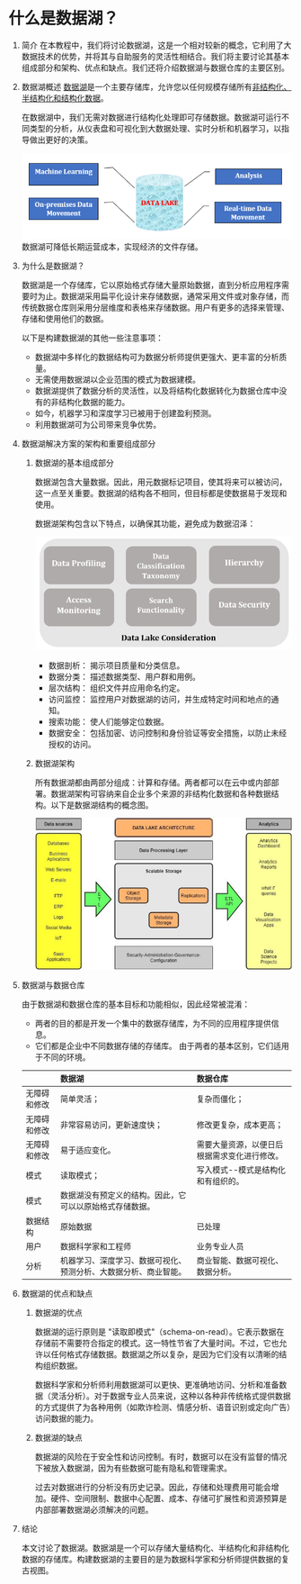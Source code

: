# 什么是数据湖？

1. 简介
    在本教程中，我们将讨论数据湖，这是一个相对较新的概念，它利用了大数据技术的优势，并将其与自助服务的灵活性相结合。我们将主要讨论其基本组成部分和架构、优点和缺点。我们还将介绍数据湖与数据仓库的主要区别。
2. 数据湖概述
    [数据湖](https://www.talend.com/resources/what-is-data-lake/)是一个主要存储库，允许您以任何规模存储所有[非结构化、半结构化和结构化数据](https://www.forbes.com/sites/bernardmarr/2019/10/18/whats-the-difference-between-structured-semi-structured-and-unstructured-data/)。

    在数据湖中，我们无需对数据进行结构化处理即可存储数据。数据湖可运行不同类型的分析，从仪表盘和可视化到大数据处理、实时分析和机器学习，以指导做出更好的决策。

    ![数据湖概述](pic/Data_Lake_Overview.png)
    数据湖可降低长期运营成本，实现经济的文件存储。
3. 为什么是数据湖？

    数据湖是一个存储库，它以原始格式存储大量原始数据，直到分析应用程序需要时为止。数据湖采用扁平化设计来存储数据，通常采用文件或对象存储，而传统数据仓库则采用分层维度和表格来存储数据。用户有更多的选择来管理、存储和使用他们的数据。

    以下是构建数据湖的其他一些注意事项：

    - 数据湖中多样化的数据结构可为数据分析师提供更强大、更丰富的分析质量。
    - 无需使用数据湖以企业范围的模式为数据建模。
    - 数据湖提供了数据分析的灵活性，以及将结构化数据转化为数据仓库中没有的非结构化数据的能力。
    - 如今，机器学习和深度学习已被用于创建盈利预测。
    - 利用数据湖可为公司带来竞争优势。
4. 数据湖解决方案的架构和重要组成部分

    1. 数据湖的基本组成部分

        数据湖包含大量数据。因此，用元数据标记项目，使其将来可以被访问，这一点至关重要。数据湖的结构各不相同，但目标都是使数据易于发现和使用。

        数据湖架构包含以下特点，以确保其功能，避免成为数据沼泽：

        ![数据湖考虑点](pic/Data_Lake_Consideration.png)
        - 数据剖析： 揭示项目质量和分类信息。
        - 数据分类： 描述数据类型、用户群和用例。
        - 层次结构： 组织文件并应用命名约定。
        - 访问监控： 监控用户对数据湖的访问，并生成特定时间和地点的通知。
        - 搜索功能： 使人们能够定位数据。
        - 数据安全： 包括加密、访问控制和身份验证等安全措施，以防止未经授权的访问。
    2. 数据湖架构

        所有数据湖都由两部分组成：计算和存储。两者都可以在云中或内部部署。数据湖架构可容纳来自企业多个来源的非结构化数据和各种数据结构。以下是数据湖结构的概念图。

        ![包含各种数据源、处理层和分析层的数据湖架构](pic/Data_Lake_Architechture_Description.jpg)

5. 数据湖与数据仓库

    由于数据湖和数据仓库的基本目标和功能相似，因此经常被混淆：

    - 两者的目的都是开发一个集中的数据存储库，为不同的应用程序提供信息。
    - 它们都是企业中不同数据存储的存储库。
    由于两者的基本区别，它们适用于不同的环境。

    |    |        数据湖               |       数据仓库                  |
    |--------|----------------------------------|------------------------|
    | 无障碍和修改 | 简单灵活；                            | 复杂而僵化；                 |
    | 无障碍和修改 | 非常容易访问，更新速度快；                    | 修改更复杂，成本更高；            |
    | 无障碍和修改 | 易于适应变化。                          | 需要大量资源，以便日后根据需求变化进行修改。 |
    | 模式     | 读取模式；                            | 写入模式--模式是结构化和有组织的。     |
    | 模式     | 数据湖没有预定义的结构。因此，它可以以原始格式存储数据。     |                        |
    | 数据结构   | 原始数据                             | 已处理                    |
    | 用户     | 数据科学家和工程师                        | 业务专业人员                 |
    | 分析     | 机器学习、深度学习、数据可视化、预测分析、大数据分析、商业智能。 | 商业智能、数据可视化、数据分析。       |
6. 数据湖的优点和缺点

    1. 数据湖的优点

        数据湖的运行原则是 "读取即模式"（schema-on-read）。它表示数据在存储前不需要符合指定的模式。这一特性节省了大量时间。不过，它也允许以任何格式存储数据。数据湖之所以复杂，是因为它们没有以清晰的结构组织数据。

        数据科学家和分析师利用数据湖可以更快、更准确地访问、分析和准备数据（灵活分析）。对于数据专业人员来说，这种以各种非传统格式提供数据的方式提供了为各种用例（如欺诈检测、情感分析、语音识别或定向广告）访问数据的能力。

    2. 数据湖的缺点

        数据湖的风险在于安全性和访问控制。有时，数据可以在没有监督的情况下被放入数据湖，因为有些数据可能有隐私和管理需求。

        过去对数据进行的分析没有历史记录。因此，存储和处理费用可能会增加。硬件、空间限制、数据中心配置、成本、存储可扩展性和资源预算是内部部署数据湖必须解决的问题。

7. 结论

    本文讨论了数据湖。数据湖是一个可以存储大量结构化、半结构化和非结构化数据的存储库。构建数据湖的主要目的是为数据科学家和分析师提供数据的复古视图。
